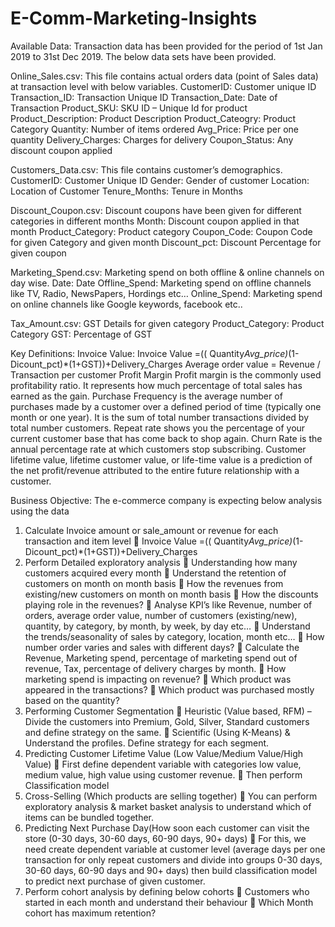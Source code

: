 # E-Comm-Marketing-Insights

Available Data:
Transaction data has been provided for the period of 1st Jan 2019 to 31st Dec 2019. The below data 
sets have been provided.

Online_Sales.csv: This file contains actual orders data (point of Sales data) at transaction level with 
below variables.
CustomerID: Customer unique ID
Transaction_ID: Transaction Unique ID
Transaction_Date: Date of Transaction
Product_SKU: SKU ID – Unique Id for product
Product_Description: Product Description
Product_Cateogry: Product Category
Quantity: Number of items ordered
Avg_Price: Price per one quantity
Delivery_Charges: Charges for delivery
Coupon_Status: Any discount coupon applied

Customers_Data.csv: This file contains customer’s demographics.
CustomerID: Customer Unique ID
Gender: Gender of customer
Location: Location of Customer
Tenure_Months: Tenure in Months

Discount_Coupon.csv: Discount coupons have been given for different categories in different 
months
Month: Discount coupon applied in that month
Product_Category: Product category
Coupon_Code: Coupon Code for given Category and given month
Discount_pct: Discount Percentage for given coupon

Marketing_Spend.csv: Marketing spend on both offline & online channels on day wise.
Date: Date
Offline_Spend: Marketing spend on offline channels like TV, Radio, NewsPapers, Hordings etc…
Online_Spend: Marketing spend on online channels like Google keywords, facebook etc..

Tax_Amount.csv: GST Details for given category
Product_Category: Product Category
GST: Percentage of GST

Key Definitions:
Invoice Value: Invoice Value =(( Quantity*Avg_price)*(1-Dicount_pct)*(1+GST))+Delivery_Charges
Average order value = Revenue / Transaction per customer
Profit Margin Profit margin is the commonly used profitability ratio. It represents how much 
percentage of total sales has earned as the gain.
Purchase Frequency is the average number of purchases made by a customer over a defined period 
of time (typically one month or one year). It is the sum of total number transactions divided by total 
number customers.
Repeat rate shows you the percentage of your current customer base that has come back to shop 
again.
Churn Rate is the annual percentage rate at which customers stop subscribing.
Customer lifetime value, lifetime customer value, or life-time value is a prediction of the net 
profit/revenue attributed to the entire future relationship with a customer.

Business Objective:
The e-commerce company is expecting below analysis using the data
1. Calculate Invoice amount or sale_amount or revenue for each transaction and item level
 Invoice Value =(( Quantity*Avg_price)*(1-Dicount_pct)*(1+GST))+Delivery_Charges
2. Perform Detailed exploratory analysis
 Understanding how many customers acquired every month
 Understand the retention of customers on month on month basis
 How the revenues from existing/new customers on month on month basis
 How the discounts playing role in the revenues?
 Analyse KPI’s like Revenue, number of orders, average order value, number of 
customers (existing/new), quantity, by category, by month, by week, by day etc…
 Understand the trends/seasonality of sales by category, location, month etc…
 How number order varies and sales with different days?
 Calculate the Revenue, Marketing spend, percentage of marketing spend out of 
revenue, Tax, percentage of delivery charges by month.
 How marketing spend is impacting on revenue?
 Which product was appeared in the transactions?
 Which product was purchased mostly based on the quantity?
3. Performing Customer Segmentation
 Heuristic (Value based, RFM) – Divide the customers into Premium, Gold, Silver, 
Standard customers and define strategy on the same. 
 Scientific (Using K-Means) & Understand the profiles. Define strategy for each 
segment.
4. Predicting Customer Lifetime Value (Low Value/Medium Value/High Value)
 First define dependent variable with categories low value, medium value, high value 
using customer revenue.
 Then perform Classification model
5. Cross-Selling (Which products are selling together)
 You can perform exploratory analysis & market basket analysis to understand which 
of items can be bundled together.
6. Predicting Next Purchase Day(How soon each customer can visit the store (0-30 days, 30-60 
days, 60-90 days, 90+ days)
 For this, we need create dependent variable at customer level (average days per one 
transaction for only repeat customers and divide into groups 0-30 days, 30-60 days, 
60-90 days and 90+ days) then build classification model to predict next purchase of 
given customer.
7. Perform cohort analysis by defining below cohorts
 Customers who started in each month and understand their behaviour
 Which Month cohort has maximum retention?
